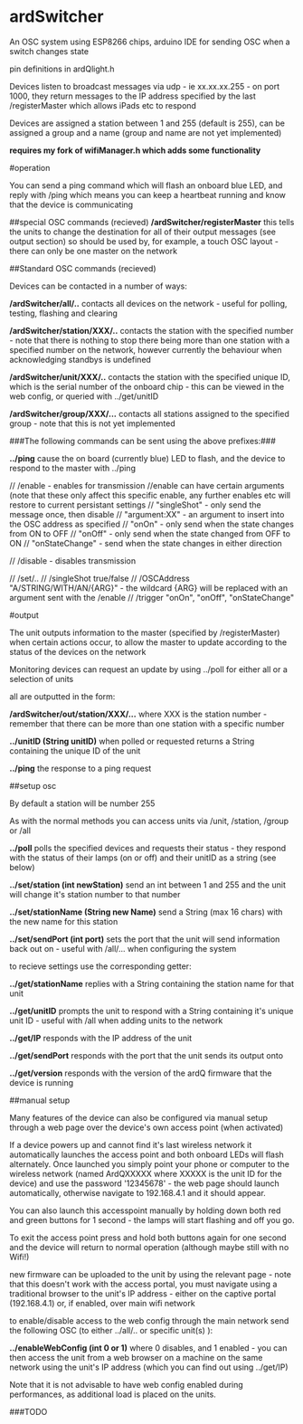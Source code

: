 # ardSwitcher

An OSC system using ESP8266 chips, arduino IDE for sending OSC when a switch changes state

pin definitions in ardQlight.h

Devices listen to broadcast messages via udp - ie xx.xx.xx.255 - on port 1000, they return messages to the IP address specified by the last /registerMaster which allows iPads etc to respond

Devices are assigned a station between 1 and 255 (default is 255), can be assigned a group and a name (group and name are not yet implemented)

**requires my fork of wifiManager.h which adds some functionality**

#operation

You can send a ping command which will flash an onboard blue LED, and reply with /ping which means you can keep a heartbeat running and know that the device is communicating


##special OSC commands (recieved)
**/ardSwitcher/registerMaster** this tells the units to change the destination for all of their output messages (see output section) so should be used by, for example, a touch OSC layout - there can only be one master on the network

##Standard OSC commands (recieved)

Devices can be contacted in a number of ways:

**/ardSwitcher/all/..** contacts all devices on the network - useful for polling, testing, flashing and clearing

**/ardSwitcher/station/XXX/..** contacts the station with the specified number - note that there is nothing to stop there being more than one station with a specified number on the network, however currently the behaviour when acknowledging standbys is undefined

**/ardSwitcher/unit/XXX/..** contacts the station with the specified unique ID, which is the serial number of the onboard chip - this can be viewed in the web config, or queried with ../get/unitID

**/ardSwitcher/group/XXX/...** contacts all stations assigned to the specified group - note that this is not yet implemented

###The following commands can be sent using the above prefixes:###

**../ping** cause the on board (currently blue) LED to flash, and the device to respond to the master with ../ping


// /enable - enables for transmission
  //enable can have certain arguments (note that these only affect this specific enable, any further enables etc will restore to current persistant settings
  // "singleShot" - only send the message once, then disable
  // "argument:XX" - an argument to insert into the OSC address as specified
  // "onOn" - only send when the state changes from ON to OFF
  // "onOff" - only send when the state changed from OFF to ON
  // "onStateChange" - send when the state changes in either direction
  
// /disable - disables transmission

// /set/..
  // /singleShot true/false
  // /OSCAddress "A/STRING/WITH/AN/{ARG}" - the wildcard {ARG} will be replaced with an argument sent with the /enable
  // /trigger "onOn", "onOff", "onStateChange"

#output

The unit outputs information to the master (specified by /registerMaster) when certain actions occur, to allow the master to update according to the status of the devices on the network

Monitoring devices can request an update by using ../poll for either all or a selection of units

all are outputted in the form:

**/ardSwitcher/out/station/XXX/...** where XXX is the station number - remember that there can be more than one station with a specific number

**../unitID (String unitID)** when polled or requested returns a String containing the unique ID of the unit 

**../ping** the response to a ping request

##setup osc

By default a station will be number 255

As with the normal methods you can access units via /unit, /station, /group or /all

**../poll** polls the specified devices and requests their status - they respond with the status of their lamps (on or off) and their unitID as a string (see below)

**../set/station (int newStation)** send an int between 1 and 255 and the unit will change it's station number to that number

**../set/stationName (String new Name)** send a String (max 16 chars) with the new name for this station

**../set/sendPort (int port)** sets the port that the unit will send information back out on - useful with /all/... when configuring the system 

to recieve settings use the corresponding getter:

**../get/stationName** replies with a String containing the station name for that unit

**../get/unitID** prompts the unit to respond with a String containing it's unique unit ID - useful with /all when adding units to the network

**../get/IP** responds with the IP address of the unit

**../get/sendPort** responds with the port that the unit sends its output onto

**../get/version** responds with the version of the ardQ firmware that the device is running

##manual setup

Many features of the device can also be configured via manual setup through a web page over the device's own access point (when activated)

If a device powers up and cannot find it's last wireless network it automatically launches the access point and both onboard LEDs will flash alternately. Once launched you simply point your phone or computer to the wireless network (named ArdQXXXXX where XXXXX is the unit ID for the device) and use the password '12345678' - the web page should launch automatically, otherwise navigate to 192.168.4.1 and it should appear.

You can also launch this accesspoint manually by holding down both red and green buttons for 1 second - the lamps will start flashing and off you go.

To exit the access point press and hold both buttons again for one second and the device will return to normal operation (although maybe still with no Wifi!)

new firmware can be uploaded to the unit by using the relevant page - note that this doesn't work with the access portal, you must navigate using a traditional browser to the unit's IP address - either on the captive portal (192.168.4.1) or, if enabled, over main wifi network

to enable/disable access to the web config through the main network send the following OSC (to either ../all/.. or specific unit(s) ):

**../enableWebConfig (int 0 or 1)** where 0 disables, and 1 enabled - you can then access the unit from a web browser on a machine on the same network using the unit's IP address (which you can find out using ../get/IP)

Note that it is not advisable to have web config enabled during performances, as additional load is placed on the units. 


###TODO
